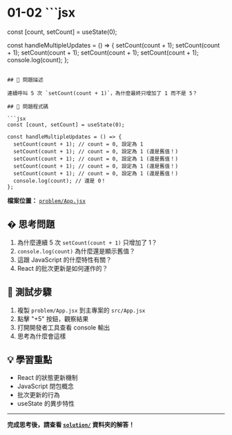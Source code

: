 # 01-02 ```jsx

const [count, setCount] = useState(0);

const handleMultipleUpdates = () => {
setCount(count + 1);
setCount(count + 1);
setCount(count + 1);
setCount(count + 1);
setCount(count + 1);
console.log(count);
};

````續呼叫這麼多次，怎麼只作用一次？

## 🎯 問題描述

連續呼叫 5 次 `setCount(count + 1)`，為什麼最終只增加了 1 而不是 5？

## 🔴 問題程式碼

```jsx
const [count, setCount] = useState(0);

const handleMultipleUpdates = () => {
  setCount(count + 1); // count = 0, 設定為 1
  setCount(count + 1); // count = 0, 設定為 1 (還是舊值！)
  setCount(count + 1); // count = 0, 設定為 1 (還是舊值！)
  setCount(count + 1); // count = 0, 設定為 1 (還是舊值！)
  setCount(count + 1); // count = 0, 設定為 1 (還是舊值！)
  console.log(count); // 還是 0！
};
````

**檔案位置：** [`problem/App.jsx`](problem/App.jsx)

## � 思考問題

1. 為什麼連續 5 次 `setCount(count + 1)` 只增加了 1？
2. `console.log(count)` 為什麼還是顯示舊值？
3. 這跟 JavaScript 的什麼特性有關？
4. React 的批次更新是如何運作的？

## 🚀 測試步驟

1. 複製 `problem/App.jsx` 到主專案的 `src/App.jsx`
2. 點擊 "+5" 按鈕，觀察結果
3. 打開開發者工具查看 console 輸出
4. 思考為什麼會這樣

## 💡 學習重點

- React 的狀態更新機制
- JavaScript 閉包概念
- 批次更新的行為
- useState 的異步特性

---

**完成思考後，請查看 [`solution/`](solution/) 資料夾的解答！**
